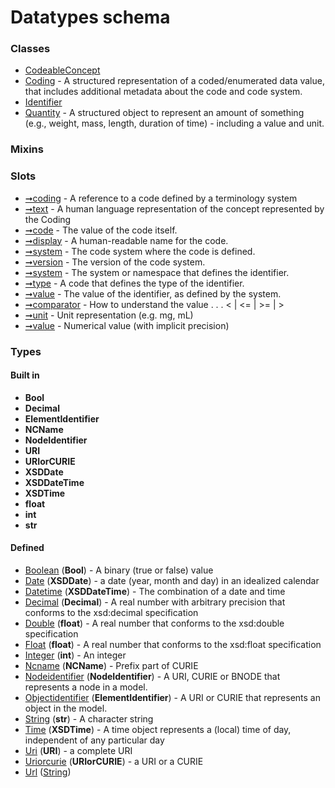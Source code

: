 
# Datatypes schema





### Classes

 * [CodeableConcept](classes/CodeableConcept.md)
 * [Coding](classes/Coding.md) - A structured representation of a coded/enumerated data value, that includes additional metadata about the code and code system.
 * [Identifier](classes/Identifier.md)
 * [Quantity](classes/Quantity.md) - A structured object to represent an amount of something (e.g., weight, mass, length, duration of time) - including a value and unit.

### Mixins


### Slots

 * [➞coding](slots/codeableConcept__coding.md) - A reference to a code defined by a terminology system
 * [➞text](slots/codeableConcept__text.md) - A human language representation of the concept represented by the Coding
 * [➞code](slots/coding__code.md) - The value of the code itself.
 * [➞display](slots/coding__display.md) - A human-readable name for the code.
 * [➞system](slots/coding__system.md) - The code system where the code is defined.
 * [➞version](slots/coding__version.md) - The version of the code system.
 * [➞system](slots/identifier__system.md) - The system or namespace that defines the identifier.
 * [➞type](slots/identifier__type.md) - A code that defines the type of the identifier.
 * [➞value](slots/identifier__value.md) - The value of the identifier, as defined by the system.
 * [➞comparator](slots/quantity__comparator.md) - How to understand the value  . . .   < | <= | >= | >
 * [➞unit](slots/quantity__unit.md) - Unit representation (e.g. mg, mL)
 * [➞value](slots/quantity__value.md) - Numerical value (with implicit precision)

### Types


#### Built in

 * **Bool**
 * **Decimal**
 * **ElementIdentifier**
 * **NCName**
 * **NodeIdentifier**
 * **URI**
 * **URIorCURIE**
 * **XSDDate**
 * **XSDDateTime**
 * **XSDTime**
 * **float**
 * **int**
 * **str**

#### Defined

 * [Boolean](types/Boolean.md)  (**Bool**)  - A binary (true or false) value
 * [Date](types/Date.md)  (**XSDDate**)  - a date (year, month and day) in an idealized calendar
 * [Datetime](types/Datetime.md)  (**XSDDateTime**)  - The combination of a date and time
 * [Decimal](types/Decimal.md)  (**Decimal**)  - A real number with arbitrary precision that conforms to the xsd:decimal specification
 * [Double](types/Double.md)  (**float**)  - A real number that conforms to the xsd:double specification
 * [Float](types/Float.md)  (**float**)  - A real number that conforms to the xsd:float specification
 * [Integer](types/Integer.md)  (**int**)  - An integer
 * [Ncname](types/Ncname.md)  (**NCName**)  - Prefix part of CURIE
 * [Nodeidentifier](types/Nodeidentifier.md)  (**NodeIdentifier**)  - A URI, CURIE or BNODE that represents a node in a model.
 * [Objectidentifier](types/Objectidentifier.md)  (**ElementIdentifier**)  - A URI or CURIE that represents an object in the model.
 * [String](types/String.md)  (**str**)  - A character string
 * [Time](types/Time.md)  (**XSDTime**)  - A time object represents a (local) time of day, independent of any particular day
 * [Uri](types/Uri.md)  (**URI**)  - a complete URI
 * [Uriorcurie](types/Uriorcurie.md)  (**URIorCURIE**)  - a URI or a CURIE
 * [Url](types/Url.md)  ([String](types/String.md)) 
